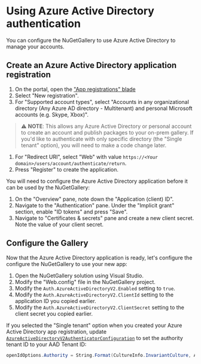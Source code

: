 # Using Azure Active Directory authentication

You can configure the NuGetGallery to use Azure Active Directory to manage your accounts.

## Create an Azure Active Directory application registration

1. On the portal, open the ["App registrations" blade](https://ms.portal.azure.com/#blade/Microsoft_AAD_RegisteredApps/ApplicationsListBlade)
1. Select "New registration".
1. For "Supported account types", select "Accounts in any organizational directory (Any Azure AD directory - Multitenant) and personal Microsoft accounts (e.g. Skype, Xbox)".

> ⚠ **NOTE**: This allows any Azure Active Directory or personal account to create an account and publish packages to your on-prem gallery. If you'd like to authenticate with only specific directory (the "Single tenant" option), you will need to make a code change later.

1. For "Redirect URI", select "Web" with value `https://<Your domain>/users/account/authenticate/return`.
1. Press "Register" to create the application.

You will need to configure the Azure Active Directory application before it can be used by the NuGetGallery:

1. On the "Overview" pane, note down the "Application (client) ID".
1. Navigate to the "Authentication" pane. Under the "Implicit grant" section, enable "ID tokens" and press "Save".
1. Navigate to "Certificates & secrets" pane and create a new client secret. Note the value of your client secret.

## Configure the Gallery

Now that the Azure Active Directory application is ready, let's configure the configure the NuGetGallery to use your new app:

1. Open the NuGetGallery solution using Visual Studio.
1. Modify the "Web.config" file in the NuGetGallery project.
1. Modify the `Auth.AzureActiveDirectoryV2.Enabled` setting to `true`.
1. Modify the `Auth.AzureActiveDirectoryV2.ClientId` setting to the application ID you copied earlier.
1. Modify the `Auth.AzureActiveDirectoryV2.ClientSecret` setting to the client secret you copied earlier.

If you selected the "Single tenant" option when you created your Azure Active Directory app registration, update [`AzureActiveDirectoryV2AuthenticatorConfiguration`](https://github.com/NuGet/NuGetGallery/blob/0659deed143f0b58868fa691ec22f46f1d57cba6/src/NuGetGallery.Services/Authentication/Providers/AzureActiveDirectoryV2/AzureActiveDirectoryV2AuthenticatorConfiguration.cs#L53) to set the authority tenant ID to your AAD Tenant ID:

```csharp
openIdOptions.Authority = String.Format(CultureInfo.InvariantCulture, AzureActiveDirectoryV2Authenticator.Authority, "<Your AAD Tenant ID>");
```